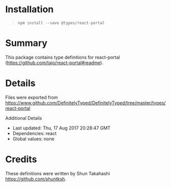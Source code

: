 # Installation
> `npm install --save @types/react-portal`

# Summary
This package contains type definitions for react-portal (https://github.com/tajo/react-portal#readme).

# Details
Files were exported from https://www.github.com/DefinitelyTyped/DefinitelyTyped/tree/master/types/react-portal

Additional Details
 * Last updated: Thu, 17 Aug 2017 20:28:47 GMT
 * Dependencies: react
 * Global values: none

# Credits
These definitions were written by Shun Takahashi <https://github.com/shuntksh>.
